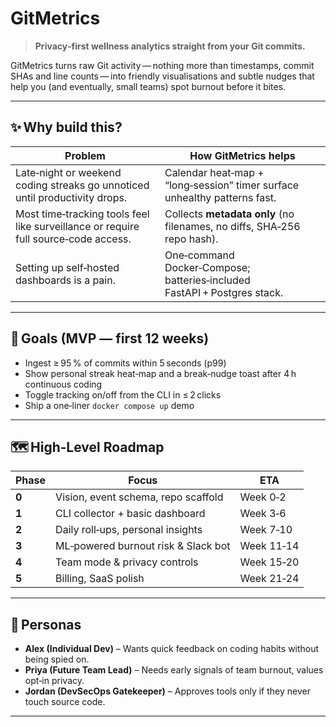 # GitMetrics

> **Privacy‑first wellness analytics straight from your Git commits.**

GitMetrics turns raw Git activity — nothing more than timestamps, commit SHAs and line counts — into friendly visualisations and subtle nudges that help you (and eventually, small teams) spot burnout before it bites.

---

## ✨ Why build this?

| Problem                                                                             | How GitMetrics helps                                                      |
| ----------------------------------------------------------------------------------- | ------------------------------------------------------------------------- |
| Late‑night or weekend coding streaks go unnoticed until productivity drops.         | Calendar heat‑map + “long‑session” timer surface unhealthy patterns fast. |
| Most time‑tracking tools feel like surveillance or require full source‑code access. | Collects **metadata only** (no filenames, no diffs, SHA‑256 repo hash).   |
| Setting up self‑hosted dashboards is a pain.                                        | One‑command Docker‑Compose; batteries‑included FastAPI + Postgres stack.  |

---

## 🎯 Goals (MVP — first 12 weeks)

- Ingest ≥ 95 % of commits within 5 seconds (p99)
- Show personal streak heat‑map and a break‑nudge toast after 4 h continuous coding
- Toggle tracking on/off from the CLI in ≤ 2 clicks
- Ship a one‑liner `docker compose up` demo

---

## 🗺️ High‑Level Roadmap

| Phase | Focus                               | ETA        |
| ----- | ----------------------------------- | ---------- |
| **0** | Vision, event schema, repo scaffold | Week 0‑2   |
| **1** | CLI collector + basic dashboard     | Week 3‑6   |
| **2** | Daily roll‑ups, personal insights   | Week 7‑10  |
| **3** | ML‑powered burnout risk & Slack bot | Week 11‑14 |
| **4** | Team mode & privacy controls        | Week 15‑20 |
| **5** | Billing, SaaS polish                | Week 21‑24 |

---

## 👥 Personas

- **Alex (Individual Dev)** – Wants quick feedback on coding habits without being spied on.
- **Priya (Future Team Lead)** – Needs early signals of team burnout, values opt‑in privacy.
- **Jordan (DevSecOps Gatekeeper)** – Approves tools only if they never touch source code.

---
